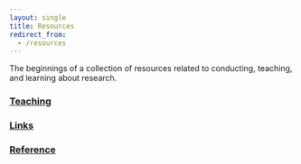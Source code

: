 ```yaml
---
layout: single
title: Resources
redirect_from:
  - /resources
---
```


The beginnings of a collection of resources related to conducting, teaching, and learning about research.

### [Teaching](/resources/teaching/)

### [Links](/resources/links/)

### [Reference](/resources/reference/)







